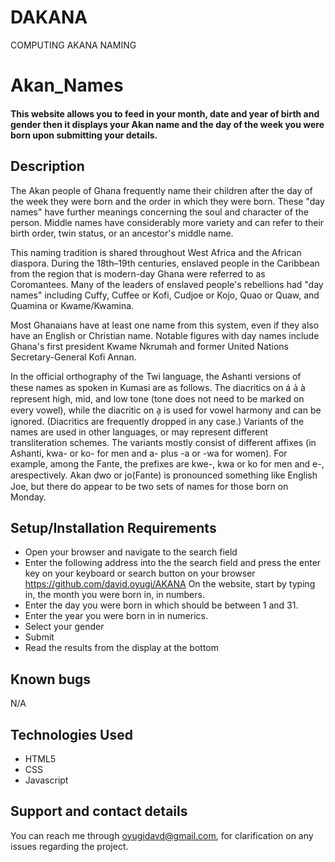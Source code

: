 # DAKANA
COMPUTING AKANA NAMING
# Akan_Names
#### This website allows you to feed in your month, date and year of birth and gender then it displays your Akan name and the day of the week you were born upon submitting your details.

 
## Description
The Akan people of Ghana frequently name their children after the day of the week they were born and the order in which they were born. These "day names" have further meanings concerning the soul and character of the person. Middle names have considerably more variety and can refer to their birth order, twin status, or an ancestor's middle name.

This naming tradition is shared throughout West Africa and the African diaspora. During the 18th–19th centuries, enslaved people in the Caribbean from the region that is modern-day Ghana were referred to as Coromantees. Many of the leaders of enslaved people's rebellions had "day names" including Cuffy, Cuffee or Kofi, Cudjoe or Kojo, Quao or Quaw, and Quamina or Kwame/Kwamina.

Most Ghanaians have at least one name from this system, even if they also have an English or Christian name. Notable figures with day names include Ghana's first president Kwame Nkrumah and former United Nations Secretary-General Kofi Annan.

In the official orthography of the Twi language, the Ashanti versions of these names as spoken in Kumasi are as follows. The diacritics on á a̍ à represent high, mid, and low tone (tone does not need to be marked on every vowel), while the diacritic on a̩ is used for vowel harmony and can be ignored. (Diacritics are frequently dropped in any case.) Variants of the names are used in other languages, or may represent different transliteration schemes. The variants mostly consist of different affixes (in Ashanti, kwa- or ko- for men and a- plus -a or -wa for women). For example, among the Fante, the prefixes are kwe-, kwa or ko for men and e-, arespectively. Akan d̩wo or jo(Fante) is pronounced something like English Joe, but there do appear to be two sets of names for those born on Monday.
## Setup/Installation Requirements
* Open your browser and navigate to the search field
* Enter the following address into the the search field and press the enter key on your keyboard or search button on your browser https://github.com/david.oyugi/AKANA
On the website, start by typing in, the month you were born in, in numbers.
* Enter the day you were born in which should be between 1 and 31.
* Enter the year you were born in in numerics.
* Select your gender
* Submit
* Read the results from the display at the bottom
## Known bugs
 N/A

## Technologies Used
* HTML5
* CSS
* Javascript
## Support and contact details
You can reach me through oyugidavd@gmail.com, for clarification on any issues regarding the project.
